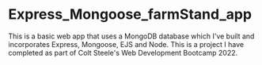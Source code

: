 # Express_Mongoose_farmStand_app
This is a basic web app that uses a MongoDB database which I've built and incorporates Express, Mongoose, EJS and Node. This is a project I have completed as part of Colt Steele's Web Development Bootcamp 2022.
